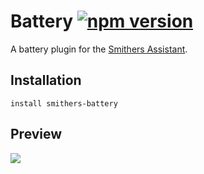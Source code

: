 # Battery [![npm version](https://img.shields.io/npm/v/smithers-battery.svg?style=flat)](https://www.npmjs.com/package/smithers-battery)

A battery plugin for the [Smithers Assistant](https://github.com/SmithersAssistant/smithers).

## Installation

```
install smithers-battery
```

## Preview

![](https://d.pr/i/16l2f+)
